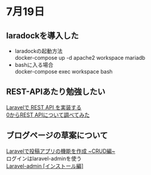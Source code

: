 # 7月19日
## laradockを導入した
+ laradockの起動方法  
docker-compose up -d apache2 workspace mariadb  
+ bashに入る場合  
docker-compose exec workspace bash  

## REST-APIあたり勉強したい
[Laravelで REST API を実装する](https://noumenon-th.net/programming/2020/02/12/laravel-api/)  
[0からREST APIについて調べてみた](https://qiita.com/masato44gm/items/dffb8281536ad321fb08)

## ブログページの草案について
[Laravelで投稿アプリの機能を作成 ~CRUD編~](https://qiita.com/dai_designing/items/cf6944f9cd0ac08f4e3e)  
ログインはlaravel-adminを使う  
[Laravel-admin [インストール編]](https://qiita.com/takamisa/items/eecdaaa3baa3a4b548f7)

